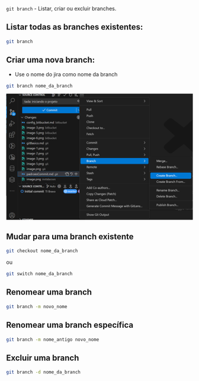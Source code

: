 ```git branch``` - Listar, criar ou excluir branches.

## Listar todas as branches existentes:

```bash
git branch
```

## Criar uma nova branch:

- Use o nome do jira como nome da branch

```bash
git branch nome_da_branch
```

![git_branch_file.png](images/git_branch_file.png)

## Mudar para uma branch existente

```bash
git checkout nome_da_branch
```
ou 

```bash
git switch nome_da_branch
```

## Renomear uma branch

```bash
git branch -m novo_nome
```

## Renomear uma branch específica

```bash
git branch -m nome_antigo novo_nome
```

## Excluir uma branch

```bash
git branch -d nome_da_branch
```
